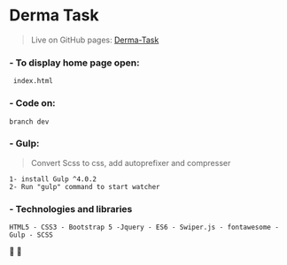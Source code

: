# Derma Task
> Live on GitHub pages: [Derma-Task](https://hussienkamalelden.github.io/derma-task)


### - To display home page open:
```
 index.html 
```

### - Code on:
```
branch dev
```

### - Gulp: 
> Convert Scss to css, add autoprefixer and compresser
```
1- install Gulp ^4.0.2
2- Run "gulp" command to start watcher
```


### - Technologies and libraries
```
HTML5 - CSS3 - Bootstrap 5 -Jquery - ES6 - Swiper.js - fontawesome - Gulp - SCSS
```
:tada: :tada:

